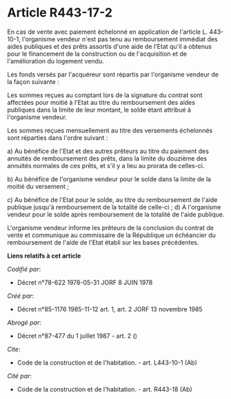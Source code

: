 # Article R443-17-2

En cas de vente avec paiement échelonné en application de l'article L. 443-10-1, l'organisme vendeur n'est pas tenu au
remboursement immédiat des aides publiques et des prêts assortis d'une aide de l'Etat qu'il a obtenus pour le financement de
la construction ou de l'acquisition et de l'amélioration du logement vendu.

Les fonds versés par l'acquéreur sont répartis par l'organisme vendeur de la façon suivante :

Les sommes reçues au comptant lors de la signature du contrat sont affectées pour moitié à l'Etat au titre du remboursement
des aides publiques dans la limite de leur montant, le solde étant attribué à l'organisme vendeur.

Les sommes reçues mensuellement au titre des versements échelonnés sont réparties dans l'ordre suivant :

a) Au bénéfice de l'Etat et des autres prêteurs au titre du paiement des annuités de remboursement des prêts, dans la limite
du douzième des annuités normales de ces prêts, et s'il y a lieu au prorata de celles-ci.

b) Au bénéfice de l'organisme vendeur pour le solde dans la limite de la moitié du versement ;

c) Au bénéfice de l'Etat pour le solde, au titre du remboursement de l'aide publique jusqu'à remboursement de la totalité de
celle-ci ;    d) A l'organisme vendeur pour le solde après remboursement de la totalité de l'aide publique.

L'organisme vendeur informe les prêteurs de la conclusion du contrat de vente et communique au commissaire de la République
un échéancier du remboursement de l'aide de l'Etat établi sur les bases précédentes.

**Liens relatifs à cet article**

_Codifié par_:

  - Décret n°78-622 1978-05-31 JORF 8 JUIN 1978

_Créé par_:

  - Décret n°85-1176 1985-11-12 art. 1, art. 2 JORF 13 novembre 1985

_Abrogé par_:

  - Décret n°87-477 du 1 juillet 1987 - art. 2 ()

_Cite_:

  - Code de la construction et de l'habitation. - art. L443-10-1 (Ab)

_Cité par_:

  - Code de la construction et de l'habitation. - art. R443-18 (Ab)
